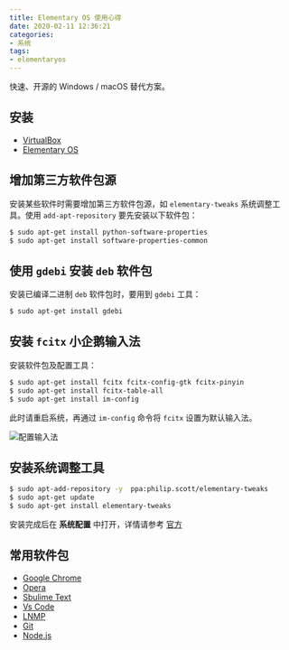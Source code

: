 ```yaml
---
title: Elementary OS 使用心得
date: 2020-02-11 12:36:21
categories:
- 系统
tags:
- elementaryos
---
```


快速、开源的 Windows / macOS 替代方案。

## 安装

- [VirtualBox](https://www.virtualbox.org/)
- [Elementary OS](https://elementaryos.cn/)

## 增加第三方软件包源

安装某些软件时需要增加第三方软件包源，如 `elementary-tweaks` 系统调整工具。使用 `add-apt-repository` 要先安装以下软件包：

```sh
$ sudo apt-get install python-software-properties
$ sudo apt-get install software-properties-common
```

## 使用 `gdebi` 安装 `deb` 软件包

安装已编译二进制 `deb` 软件包时，要用到 `gdebi` 工具：

```sh
$ sudo apt-get install gdebi
```

## 安装 `fcitx` 小企鹅输入法

安装软件包及配置工具：

```sh
$ sudo apt-get install fcitx fcitx-config-gtk fcitx-pinyin 
$ sudo apt-get install fcitx-table-all
$ sudo apt-get install im-config
```

此时请重启系统，再通过 `im-config` 命令将 `fcitx` 设置为默认输入法。  

![配置输入法](http://static.oschina.net/uploads/space/2014/0420/143810_3tva_561214.png)

## 安装系统调整工具

```sh
$ sudo apt-add-repository -y  ppa:philip.scott/elementary-tweaks
$ sudo apt-get update
$ sudo apt-get install elementary-tweaks
```

安装完成后在 **系统配置** 中打开，详情请参考 [官方](http://www.elementaryos-fr.org/documentation/customisation/elementary-tweak/)

## 常用软件包

- [Google Chrome](http://www.google.cn/chrome/browser/desktop/index.html)
- [Opera](http://get.opera.com/ftp/pub/opera/desktop/)
- [Sbulime Text](http://www.sublimetext.com) 
- [Vs Code](https://code.visualstudio.com)
- [LNMP](https://lnmp.org)
- [Git](https://git-scm.com)
- [Node.js](https://nodejs.org)